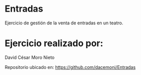 # Entradas
Ejercicio de gestión de la venta de entradas en un teatro.

# Ejercicio realizado por: 

David César Moro Nieto 

Repositorio ubicado en: https://github.com/dacemoni/Entradas

